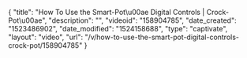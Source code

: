 {
    "title": "How To Use the Smart-Pot\u00ae Digital Controls | Crock-Pot\u00ae",
    "description": "",
    "videoid": "158904785",
    "date_created": "1523486902",
    "date_modified": "1524158688",
    "type": "captivate",
    "layout": "video",
    "url": "\/v\/how-to-use-the-smart-pot-digital-controls-crock-pot\/158904785"
}